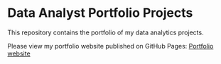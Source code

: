 # Data Analyst Portfolio Projects
This repository contains the portfolio of my data analytics projects.

Please view my portfolio website published on GitHub Pages: [Portfolio website]()
